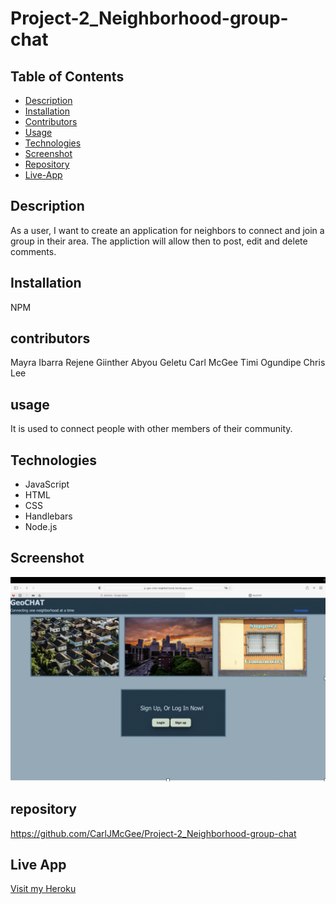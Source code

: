 # Project-2_Neighborhood-group-chat

## Table of Contents  

- [Description](#Description)
- [Installation](#Installation)
- [Contributors](#Contributors)
- [Usage](#Usage)
- [Technologies](#Technologies)
- [Screenshot](#Screenshot)
- [Repository](#Repository) 
- [Live-App](#Live-app)
  
## Description
As a user, I want to create an application for neighbors to connect and join a group in their area. The appliction will allow then to post, edit and delete comments.

## Installation
NPM

## contributors
Mayra Ibarra
Rejene Giinther
Abyou Geletu
Carl McGee
Timi Ogundipe
Chris Lee

## usage
It is used to connect people with other members of their community.

## Technologies

- JavaScript
- HTML
- CSS
- Handlebars
- Node.js


## Screenshot
![image](./public/images/nascreenshot.png)



## repository

https://github.com/CarlJMcGee/Project-2_Neighborhood-group-chat

## Live App

[Visit my Heroku]()
